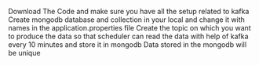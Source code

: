 Download The Code and make sure you have all the setup related to kafka 
Create mongodb database and collection in your local and change it with names in the application.properties file 
Create the topic on which you want to produce the data so that scheduler can read the data with help of kafka every 10 minutes and store it in mongodb 
Data stored in the mongodb will be unique
